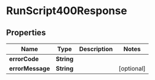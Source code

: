 

# RunScript400Response


## Properties

| Name | Type | Description | Notes |
|------------ | ------------- | ------------- | -------------|
|**errorCode** | **String** |  |  |
|**errorMessage** | **String** |  |  [optional] |



